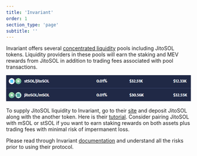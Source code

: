 ```yaml
---
title: 'Invariant'
order: 1
section_type: 'page'
subtitle: ''
---
```



Invariant offers several [concentrated liquidity](https://docs.invariant.app/docs/what_is/concentrated_liquidity) pools including JitoSOL tokens. Liquidity providers in these pools will earn the staking and MEV rewards from JitoSOL in addition to trading fees associated with pool transactions.

![invariant](/shared/images/jito_network/invariant.png)

To supply JitoSOL liquidity to Invariant, go to their [site](https://invariant.app/pool) and deposit JitoSOL along with the another token. Here is their [tutorial](https://docs.invariant.app/docs/how_to_add_remove_liquidity). Consider pairing JitoSOL with mSOL or stSOL if you want to earn staking rewards on both assets plus trading fees with minimal risk of impermanent loss.

Please read through Invariant [documentation](https://docs.invariant.app/docs/) and understand all the risks prior to using their protocol.

